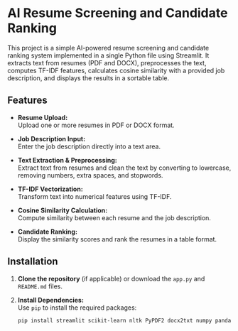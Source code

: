 # AI Resume Screening and Candidate Ranking

This project is a simple AI-powered resume screening and candidate ranking system implemented in a single Python file using Streamlit. It extracts text from resumes (PDF and DOCX), preprocesses the text, computes TF-IDF features, calculates cosine similarity with a provided job description, and displays the results in a sortable table.

## Features

- **Resume Upload:**  
  Upload one or more resumes in PDF or DOCX format.

- **Job Description Input:**  
  Enter the job description directly into a text area.

- **Text Extraction & Preprocessing:**  
  Extract text from resumes and clean the text by converting to lowercase, removing numbers, extra spaces, and stopwords.

- **TF-IDF Vectorization:**  
  Transform text into numerical features using TF-IDF.

- **Cosine Similarity Calculation:**  
  Compute similarity between each resume and the job description.

- **Candidate Ranking:**  
  Display the similarity scores and rank the resumes in a table format.

## Installation

1. **Clone the repository** (if applicable) or download the `app.py` and `README.md` files.

2. **Install Dependencies:**  
   Use `pip` to install the required packages:
   ```bash
   pip install streamlit scikit-learn nltk PyPDF2 docx2txt numpy pandas
